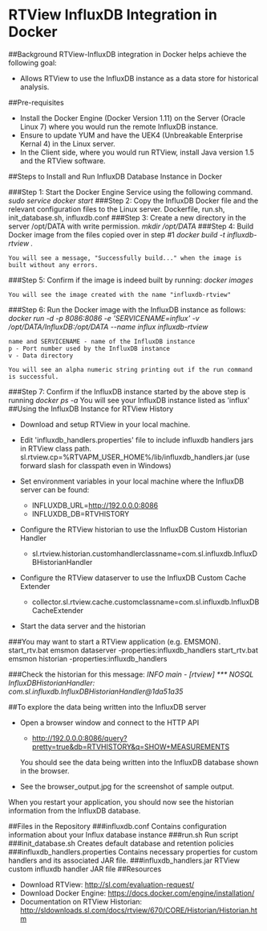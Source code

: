 # RTView InfluxDB Integration in Docker

##Background
RTView-InfluxDB integration in Docker helps achieve the following goal: 
* Allows RTView to use the InfluxDB instance as a data store for historical analysis. 

##Pre-requisites
* Install the Docker Engine (Docker Version 1.11) on the Server (Oracle Linux 7) where you would run the remote InfluxDB instance. 
* Ensure to update YUM and have the UEK4 (Unbreakable Enterprise Kernal 4) in the Linux server. 
* In the Client side, where you would run RTView, install Java version 1.5 and the RTView software. 

##Steps to Install and Run InfluxDB Database Instance in Docker

###Step 1: Start the Docker Engine Service using the following command. 
*sudo service docker start*
###Step 2: Copy the InfluxDB Docker file and the relevant configuration files to the Linux server.
	Dockerfile, run.sh, init_database.sh, influxdb.conf
###Step 3: Create a new directory in the server /opt/DATA with write permission. 
*mkdir /opt/DATA*
###Step 4: Build Docker image from the files copied over in step #1
*docker build -t influxdb-rtview .*
	
	You will see a message, "Successfully build..." when the image is built without any errors. 
###Step 5: Confirm if the image is indeed built by running: 
*docker images*
	
	You will see the image created with the name "influxdb-rtview"
###Step 6: Run the Docker image with the InfluxDB instance as follows:
*docker run -d -p 8086:8086 -e 'SERVICENAME=influx' -v /opt/DATA/InfluxDB:/opt/DATA --name influx influxdb-rtview*
	
	name and SERVICENAME - name of the InfluxDB instance
	p - Port number used by the InfluxDB instance
	v - Data directory
	
	You will see an alpha numeric string printing out if the run command is successful. 
###Step 7: Confirm if the InfluxDB instance started by the above step is running
*docker ps -a*
	You will see your InfluxDB instance listed as 'influx'
##Using the InfluxDB Instance for RTView History 
* Download and setup RTView in your local machine. 
* Edit 'influxdb_handlers.properties' file to include influxdb handlers jars in RTView class path. 
  sl.rtview.cp=%RTVAPM_USER_HOME%/lib/influxdb_handlers.jar
  (use forward slash for classpath even in Windows)
* Set environment variables in your local machine where the InfluxDB server can be found:
	* INFLUXDB_URL=http://192.0.0.0:8086
	* INFLUXDB_DB=RTVHISTORY
* Configure the RTView historian to use the InfluxDB Custom Historian Handler 
	* sl.rtview.historian.customhandlerclassname=com.sl.influxdb.InfluxDBHistorianHandler
* Configure the RTView dataserver to use the InfluxDB Custom Cache Extender 
	* collector.sl.rtview.cache.customclassname=com.sl.influxdb.InfluxDBCacheExtender
	
* Start the data server and the historian

###You may want to start a RTView application (e.g. EMSMON). 
	start_rtv.bat emsmon dataserver -properties:influxdb_handlers
	start_rtv.bat emsmon historian -properties:influxdb_handlers

###Check the historian for this message:
*INFO  main - [rtview] *** NOSQL InfluxDBHistorianHandler: com.sl.influxdb.InfluxDBHistorianHandler@1da51a35*

##To explore the data being written into the InfluxDB server
* Open a browser window and connect to the HTTP API
	* http://192.0.0.0:8086/query?pretty=true&db=RTVHISTORY&q=SHOW+MEASUREMENTS
	
	You should see the data being written into the InfluxDB database shown in the browser. 
* See the browser_output.jpg for the screenshot of sample output. 
	
When you restart your application, you should now see the historian information from the InfluxDB database. 

##Files in the Repository
###influxdb.conf
Contains configuration information about your Influx database instance
###run.sh
Run script
###init_database.sh
Creates default database and retention policies
###influxdb_handlers.properties
Contains necessary properties for custom handlers and its associated JAR file. 
###influxdb_handlers.jar
RTView custom influxdb handler JAR file
##Resources
* Download RTView: http://sl.com/evaluation-request/
* Download Docker Engine: https://docs.docker.com/engine/installation/
* Documentation on RTView Historian: http://sldownloads.sl.com/docs/rtview/670/CORE/Historian/Historian.htm
